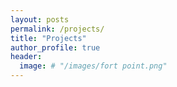 ```yaml
---
layout: posts
permalink: /projects/
title: "Projects"
author_profile: true
header:
  image: # "/images/fort point.png"
---
```



